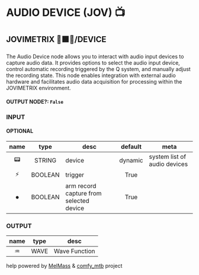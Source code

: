 # AUDIO DEVICE (JOV) 📺

## JOVIMETRIX 🔺🟩🔵/DEVICE

The Audio Device node allows you to interact with audio input devices to capture audio data. It provides options to select the audio input device, control automatic recording triggered by the Q system, and manually adjust the recording state. This node enables integration with external audio hardware and facilitates audio data acquisition for processing within the JOVIMETRIX environment.

#### OUTPUT NODE?: `False`

### INPUT

#### OPTIONAL

name | type | desc | default | meta
:---:|:---:|---|:---:|---
📟 | STRING | device | dynamic | system list of audio devices
⚡ | BOOLEAN | trigger | True | 
⏺ | BOOLEAN | arm record capture from selected<br>device | True | 

### OUTPUT

name | type | desc
:---:|:---:|---
♒ | WAVE | Wave Function 

help powered by [MelMass](https://github.com/melMass) & [comfy_mtb](https://github.com/melMass/comfy_mtb) project